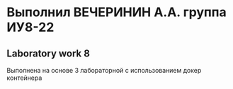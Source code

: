 # Выполнил ВЕЧЕРИНИН А.А. группа ИУ8-22 
## Laboratory work 8

Выполнена на основе 3 лабораторной с использованием докер контейнера
